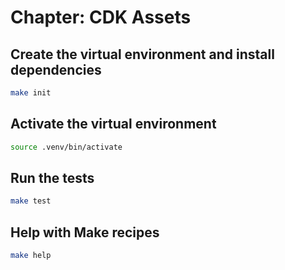 # Chapter: CDK Assets

## Create the virtual environment and install dependencies

```bash
make init
```

## Activate the virtual environment

```bash
source .venv/bin/activate
```

## Run the tests

```bash
make test
```

## Help with Make recipes

```bash
make help
```
